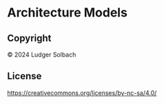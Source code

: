 # Architecture Models

## Copyright
© 2024 Ludger Solbach

## License
https://creativecommons.org/licenses/by-nc-sa/4.0/


